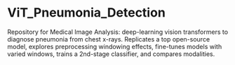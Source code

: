 # ViT_Pneumonia_Detection
Repository for Medical Image Analysis: deep-learning vision transformers to diagnose pneumonia from chest x-rays. Replicates a top open-source model, explores preprocessing windowing effects, fine-tunes models with varied windows, trains a 2nd-stage classifier, and compares modalities.
